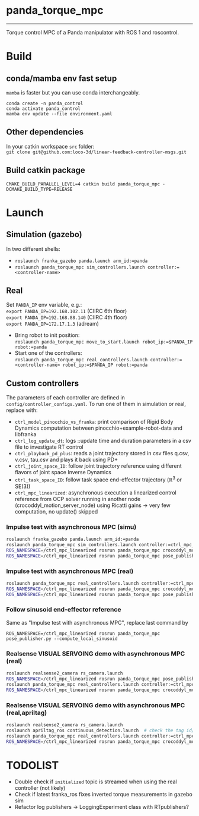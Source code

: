 # panda_torque_mpc
------------------
Torque control MPC of a Panda manipulator with ROS 1 and roscontrol. 

# Build
## conda/mamba env fast setup
`mamba` is faster but you can use conda interchangeably.  
```
conda create -n panda_control
conda activate panda_control
mamba env update --file environment.yaml
```

## Other dependencies
In your catkin workspace `src` folder:  
`git clone git@github.com:loco-3d/linear-feedback-controller-msgs.git`

## Build catkin package
`CMAKE_BUILD_PARALLEL_LEVEL=4 catkin build panda_torque_mpc -DCMAKE_BUILD_TYPE=RELEASE`

# Launch
## Simulation (gazebo)
In two different shells:  

* `roslaunch franka_gazebo panda.launch arm_id:=panda`
* `roslaunch panda_torque_mpc sim_controllers.launch controller:=<controller-name>`

## Real
Set `PANDA_IP` env variable, e.g.:  
`export PANDA_IP=192.168.102.11` (CIIRC 6th floor)  
`export PANDA_IP=192.168.88.140` (CIIRC 4th floor)  
`export PANDA_IP=172.17.1.3`     (adream)  

* Bring robot to init position:  
`roslaunch panda_torque_mpc move_to_start.launch robot_ip:=$PANDA_IP robot:=panda`
* Start one of the controllers:  
`roslaunch panda_torque_mpc real_controllers.launch controller:=<controller-name> robot_ip:=$PANDA_IP robot:=panda`

## Custom controllers
The parameters of each controller are defined in `config/controller_configs.yaml`. To run one of them in simulation or real, replace <controller-name> with:
* `ctrl_model_pinocchio_vs_franka`: print comparison of Rigid Body Dynamics computation between pinocchio+example-robot-data and libfranka
* `ctrl_log_update_dt`: logs ::update time and duration parameters in a csv file to investigate RT control
* `ctrl_playback_pd_plus`: reads a joint trajectory stored in csv files q.csv, v.csv, tau.csv and plays it back using PD+ 
* `ctrl_joint_space_ID`: follow joint trajectory reference using different flavors of joint space Inverse Dynamics 
* `ctrl_task_space_ID`: follow task space end-effector trajectory ($\mathbb{R}^3$ or SE(3)) 
* `ctrl_mpc_linearized`: asynchronous execution a linearized control reference from OCP solver running in another node (crocoddyl_motion_server_node) using Ricatti gains -> very few computation, no update() skipped

<!-- ## Realsense T265 demo with TSID (launch in this order in different shells)
```bash
roslaunch realsense2_camera demo_t265.launch  
ROS_NAMESPACE=/ctrl_task_space_ID rosrun panda_torque_mpc pose_publisher.py  
roslaunch franka_gazebo panda.launch  
roslaunch panda_torque_mpc sim_controllers.launch controller:=ctrl_task_space_ID  
```

## Realsense T265 demo with asynchronous MPC (simu)
```bash
roslaunch realsense2_camera demo_t265.launch
ROS_NAMESPACE=/ctrl_mpc_linearized rosrun panda_torque_mpc pose_publisher.py
roslaunch franka_gazebo panda.launch
roslaunch panda_torque_mpc sim_controllers.launch controller:=ctrl_mpc_linearized record_joints:=true
ROS_NAMESPACE=/ctrl_mpc_linearized rosrun panda_torque_mpc crocoddyl_motion_server_node
``` -->

<!-- ## Example demos
### Realsense T265 demo with asynchronous MPC (real)
```bash
roslaunch realsense2_camera demo_t265.launch
ROS_NAMESPACE=/ctrl_mpc_linearized rosrun panda_torque_mpc pose_publisher.py
roslaunch panda_torque_mpc real_controllers.launch controller:=ctrl_mpc_linearized robot_ip:=$PANDA_IP robot:=panda
ROS_NAMESPACE=/ctrl_mpc_linearized rosrun panda_torque_mpc crocoddyl_motion_server_node
``` -->

### Impulse test with asynchronous MPC (simu)
```bash
roslaunch franka_gazebo panda.launch arm_id:=panda
roslaunch panda_torque_mpc sim_controllers.launch controller:=ctrl_mpc_linearized
ROS_NAMESPACE=/ctrl_mpc_linearized rosrun panda_torque_mpc crocoddyl_motion_server_node
ROS_NAMESPACE=/ctrl_mpc_linearized rosrun panda_torque_mpc pose_publisher_simulated_object_mvt.py
```

### Impulse test with asynchronous MPC (real)
```bash
roslaunch panda_torque_mpc real_controllers.launch controller:=ctrl_mpc_linearized robot_ip:=$PANDA_IP robot:=panda
ROS_NAMESPACE=/ctrl_mpc_linearized rosrun panda_torque_mpc crocoddyl_motion_server_node
ROS_NAMESPACE=/ctrl_mpc_linearized rosrun panda_torque_mpc pose_publisher_simulated_object_mvt.py
```

### Follow sinusoid end-effector reference
Same as "Impulse test with asynchronous MPC", replace last command by  
```
ROS_NAMESPACE=/ctrl_mpc_linearized rosrun panda_torque_mpc pose_publisher.py --compute_local_sinusoid
```

### Realsense VISUAL SERVOING demo with asynchronous MPC (real)
```bash
roslaunch realsense2_camera rs_camera.launch
ROS_NAMESPACE=/ctrl_mpc_linearized rosrun panda_torque_mpc pose_publisher.py --visual_servoing
roslaunch panda_torque_mpc real_controllers.launch controller:=ctrl_mpc_linearized robot_ip:=$PANDA_IP robot:=panda
ROS_NAMESPACE=/ctrl_mpc_linearized rosrun panda_torque_mpc crocoddyl_motion_server_node
```

### Realsense VISUAL SERVOING demo with asynchronous MPC (real,apriltag)
```bash
roslaunch realsense2_camera rs_camera.launch
roslaunch apriltag_ros continuous_detection.launch  # check the tag id/tag size etc. -> TODO: document
roslaunch panda_torque_mpc real_controllers.launch controller:=ctrl_mpc_linearized robot_ip:=$PANDA_IP robot:=panda
ROS_NAMESPACE=/ctrl_mpc_linearized rosrun panda_torque_mpc crocoddyl_motion_server_node
```

# TODOLIST
* Double check if `initialized` topic is streamed when using the real controller (not likely) 
* Check if latest franka_ros fixes inverted torque measurements in gazebo sim
* Refactor log publishers -> LoggingExperiment class with RTpublishers?
